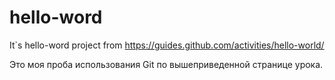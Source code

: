 # hello-word
It`s hello-word project from https://guides.github.com/activities/hello-world/

Это моя проба использования Git по вышеприведенной странице урока.
